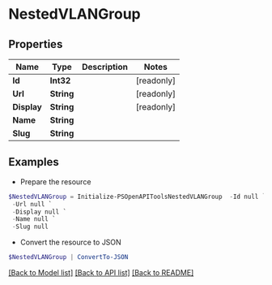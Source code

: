 # NestedVLANGroup
## Properties

Name | Type | Description | Notes
------------ | ------------- | ------------- | -------------
**Id** | **Int32** |  | [readonly] 
**Url** | **String** |  | [readonly] 
**Display** | **String** |  | [readonly] 
**Name** | **String** |  | 
**Slug** | **String** |  | 

## Examples

- Prepare the resource
```powershell
$NestedVLANGroup = Initialize-PSOpenAPIToolsNestedVLANGroup  -Id null `
 -Url null `
 -Display null `
 -Name null `
 -Slug null
```

- Convert the resource to JSON
```powershell
$NestedVLANGroup | ConvertTo-JSON
```

[[Back to Model list]](../README.md#documentation-for-models) [[Back to API list]](../README.md#documentation-for-api-endpoints) [[Back to README]](../README.md)

